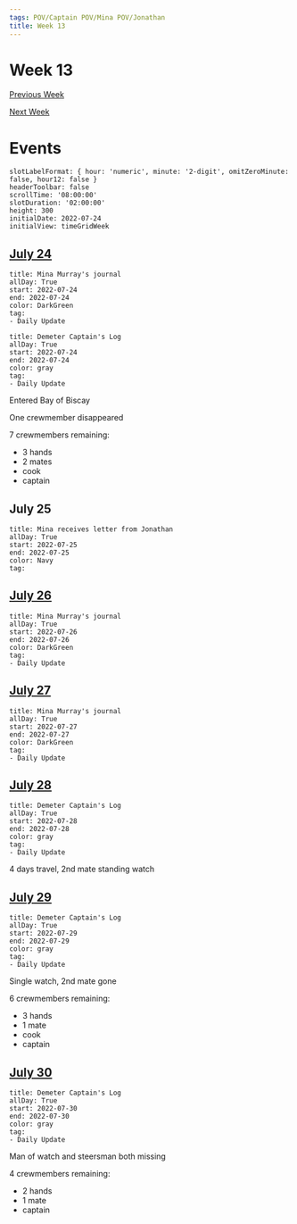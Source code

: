 ```yaml
---
tags: POV/Captain POV/Mina POV/Jonathan 
title: Week 13
---
```


# Week 13

[Previous Week](2022-W30.md)

[Next Week](2022-W32.md)

# Events

```itinerary
slotLabelFormat: { hour: 'numeric', minute: '2-digit', omitZeroMinute: false, hour12: false }
headerToolbar: false
scrollTime: '08:00:00'
slotDuration: '02:00:00'
height: 300
initialDate: 2022-07-24
initialView: timeGridWeek
```

## [July 24 ](2022-07-24.md)

```itinerary-event
title: Mina Murray's journal
allDay: True
start: 2022-07-24
end: 2022-07-24
color: DarkGreen
tag:
- Daily Update
```

```itinerary-event
title: Demeter Captain's Log
allDay: True
start: 2022-07-24
end: 2022-07-24
color: gray
tag:
- Daily Update
```

Entered Bay of Biscay

One crewmember disappeared

7 crewmembers remaining:

- 3 hands
- 2 mates
- cook
- captain

## July 25

```itinerary-event
title: Mina receives letter from Jonathan
allDay: True
start: 2022-07-25
end: 2022-07-25
color: Navy
tag:
```

## [July 26](2022-07-26.md)

```itinerary-event
title: Mina Murray's journal
allDay: True
start: 2022-07-26
end: 2022-07-26
color: DarkGreen
tag:
- Daily Update
```

## [July 27](2022-07-27.md)

```itinerary-event
title: Mina Murray's journal
allDay: True
start: 2022-07-27
end: 2022-07-27
color: DarkGreen
tag:
- Daily Update
```

## [July 28](2022-07-28.md)

```itinerary-event
title: Demeter Captain's Log
allDay: True
start: 2022-07-28
end: 2022-07-28
color: gray
tag:
- Daily Update
```

 4 days travel, 2nd mate standing watch

## [July 29](2022-07-29.md)

```itinerary-event
title: Demeter Captain's Log
allDay: True
start: 2022-07-29
end: 2022-07-29
color: gray
tag:
- Daily Update
```

Single watch, 2nd mate gone

6 crewmembers remaining:

- 3 hands
- 1 mate
- cook
- captain

## [July 30](2022-07-30.md)

```itinerary-event
title: Demeter Captain's Log
allDay: True
start: 2022-07-30
end: 2022-07-30
color: gray
tag:
- Daily Update
```

Man of watch and steersman both missing

4 crewmembers remaining:

- 2 hands
- 1 mate
- captain